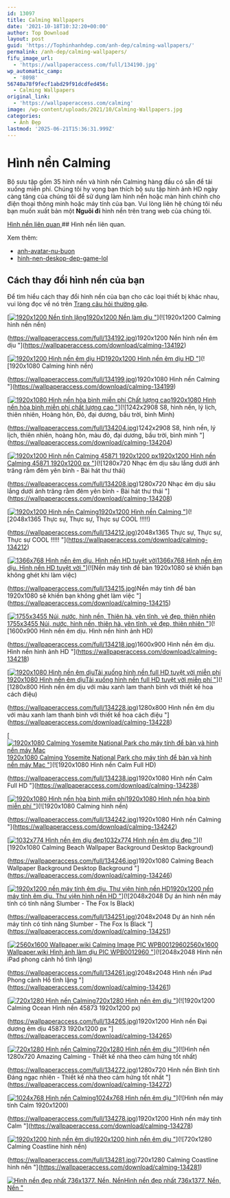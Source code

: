 ```yaml
---
id: 13097
title: Calming Wallpapers
date: '2021-10-18T10:32:20+00:00'
author: Top Download
layout: post
guid: 'https://Tophinhanhdep.com/anh-dep/calming-wallpapers/'
permalink: /anh-dep/calming-wallpapers/
fifu_image_url:
  - 'https://wallpaperaccess.com/full/134190.jpg'
wp_automatic_camp:
  - '8098'
56740a78f9fecf1abd29f91dcdfed456:
  - Calming Wallpapers
original_link:
  - 'https://wallpaperaccess.com/calming'
image: /wp-content/uploads/2021/10/Calming-Wallpapers.jpg
categories:
  - Ảnh Đẹp
lastmod: '2025-06-21T15:36:31.999Z'
---
```

# Hình nền Calming

Bộ sưu tập gồm 35 hình nền và hình nền Calming hàng đầu có sẵn để tải xuống miễn phí. Chúng tôi hy vọng bạn thích bộ sưu tập hình ảnh HD ngày càng tăng của chúng tôi để sử dụng làm hình nền hoặc màn hình chính cho điện thoại thông minh hoặc máy tính của bạn. Vui lòng liên hệ chúng tôi nếu bạn muốn xuất bản một **Nguôi đi** hình nền trên trang web của chúng tôi.

[Hình nền liên quan ](#related) ## Hình nền liên quan.

   
 Xem thêm:

   
- [anh-avatar-nu-buon](https://tophinhanhdep.com/anh-avatar/anh-avatar-nu-buon/)
- [hinh-nen-deskop-dep-game-lol](https://tophinhanhdep.com/hinh-nen-dep/hinh-nen-deskop-dep-game-lol/)

## Cách thay đổi hình nền của bạn

Để tìm hiểu cách thay đổi hình nền của bạn cho các loại thiết bị khác nhau, vui lòng đọc về nó trên [Trang câu hỏi thường gặp](https://tophinhanhdep.com/faq/).

  
[[![1920x1200 Nền tĩnh lặng](https://wallpaperaccess.com/full/134190.jpg)1920x1200 Nền làm dịu "](https://wallpaperaccess.com/download/calming-134190)](![1920x1200 Calming hình nền nền)

(https://wallpaperaccess.com/full/134192.jpg)1920x1200 Nền hình nền êm dịu "](https://wallpaperaccess.com/download/calming-134192)

[[![1920x1200 Hình nền êm dịu HD](https://wallpaperaccess.com/full/134196.jpg)1920x1200 Hình nền êm dịu HD "](https://wallpaperaccess.com/download/calming-134196)](![1920x1080 Calming hình nền)

(https://wallpaperaccess.com/full/134199.jpg)1920x1080 Hình nền Calming "](https://wallpaperaccess.com/download/calming-134199)

[[![1920x1080 Hình nền hòa bình miễn phí Chất lượng cao](https://wallpaperaccess.com/full/129713.jpg)1920x1080 Hình nền hòa bình miễn phí chất lượng cao "](https://wallpaperaccess.com/download/calming-129713)](![1242x2908 S8, hình nền, lý lịch, thiên nhiên, Hoàng hôn, Đỏ, đại dương, bầu trời, bình Minh)

(https://wallpaperaccess.com/full/134204.jpg)1242x2908 S8, hình nền, lý lịch, thiên nhiên, hoàng hôn, màu đỏ, đại dương, bầu trời, bình minh "](https://wallpaperaccess.com/download/calming-134204)

[[![1920x1200 Hình nền Calming 45871 1920x1200 px](https://wallpaperaccess.com/full/134206.jpg)1920x1200 Hình nền Calming 45871 1920x1200 px "](https://wallpaperaccess.com/download/calming-134206)](![1280x720 Nhạc êm dịu sâu lắng dưới ánh trăng rằm đêm yên bình - Bài hát thư thái)

(https://wallpaperaccess.com/full/134208.jpg)1280x720 Nhạc êm dịu sâu lắng dưới ánh trăng rằm đêm yên bình - Bài hát thư thái "](https://wallpaperaccess.com/download/calming-134208)

[[![1920x1200 Hình nền Calming](https://wallpaperaccess.com/full/134209.jpg)1920x1200 Hình nền Calming "](https://wallpaperaccess.com/download/calming-134209)](![2048x1365 Thực sự, Thực sự, Thực sự COOL !!!!!)

(https://wallpaperaccess.com/full/134212.jpg)2048x1365 Thực sự, Thực sự, Thực sự COOL !!!!! "](https://wallpaperaccess.com/download/calming-134212)

[[![1366x768 Hình nền êm dịu.  Hình nền HD tuyệt vời](https://wallpaperaccess.com/full/134213.jpg)1366x768 Hình nền êm dịu. Hình nền HD tuyệt vời "](https://wallpaperaccess.com/download/calming-134213)](![Nền máy tính để bàn 1920x1080 sẽ khiến bạn không ghét khi làm việc)

(https://wallpaperaccess.com/full/134215.jpg)Nền máy tính để bàn 1920x1080 sẽ khiến bạn không ghét làm việc "](https://wallpaperaccess.com/download/calming-134215)

 [[![1755x3455 Núi, nước, hình nền, Thiên hà, yên tĩnh, vẻ đẹp, thiên nhiên](https://wallpaperaccess.com/full/134216.jpg)1755x3455 Núi, nước, hình nền, thiên hà, yên tĩnh, vẻ đẹp, thiên nhiên "](https://wallpaperaccess.com/download/calming-134216)](![1600x900 Hình nền êm dịu.  Hình nền hình ảnh HD)

(https://wallpaperaccess.com/full/134218.jpg)1600x900 Hình nền êm dịu. Hình nền hình ảnh HD "](https://wallpaperaccess.com/download/calming-134218)

[[![1920x1080 Hình nền êm dịuTải xuống hình nền full HD tuyệt vời miễn phí](https://wallpaperaccess.com/full/134219.jpg)1920x1080 Hình nền êm dịuTải xuống hình nền full HD tuyệt vời miễn phí "](https://wallpaperaccess.com/download/calming-134219)](![1280x800 Hình nền êm dịu với màu xanh lam thanh bình với thiết kế hoa cách điệu)

(https://wallpaperaccess.com/full/134228.jpg)1280x800 Hình nền êm dịu với màu xanh lam thanh bình với thiết kế hoa cách điệu "](https://wallpaperaccess.com/download/calming-134228)

[[![1920x1080 Calming Yosemite National Park cho máy tính để bàn và hình nền máy Mac](https://wallpaperaccess.com/full/134233.jpg)1920x1080 Calming Yosemite National Park cho máy tính để bàn và hình nền máy Mac "](https://wallpaperaccess.com/download/calming-134233)](![1920x1080 Hình nền Calm Full HD)

(https://wallpaperaccess.com/full/134238.jpg)1920x1080 Hình nền Calm Full HD "](https://wallpaperaccess.com/download/calming-134238)

 [[![1920x1080 Hình nền hòa bình miễn phí](https://wallpaperaccess.com/full/129697.jpg)1920x1080 Hình nền hòa bình miễn phí "](https://wallpaperaccess.com/download/calming-129697)](![1920x1080 Calming hình nền)

(https://wallpaperaccess.com/full/134242.jpg)1920x1080 Hình nền Calming "](https://wallpaperaccess.com/download/calming-134242)

[[![1032x774 Hình nền êm dịu đẹp](https://wallpaperaccess.com/full/134244.jpg)1032x774 Hình nền êm dịu đẹp "](https://wallpaperaccess.com/download/calming-134244)](![1920x1080 Calming Beach Wallpaper Background Desktop Background)

(https://wallpaperaccess.com/full/134246.jpg)1920x1080 Calming Beach Wallpaper Background Desktop Background "](https://wallpaperaccess.com/download/calming-134246)

[[![1920x1200 nền máy tính êm dịu.  Thư viện hình nền HD](https://wallpaperaccess.com/full/134248.jpg)1920x1200 nền máy tính êm dịu. Thư viện hình nền HD "](https://wallpaperaccess.com/download/calming-134248)](![2048x2048 Dự án hình nền máy tính có tính năng Slumber - The Fox Is Black)

(https://wallpaperaccess.com/full/134251.jpg)2048x2048 Dự án hình nền máy tính có tính năng Slumber - The Fox Is Black "](https://wallpaperaccess.com/download/calming-134251)

[[![2560x1600 Wallpaper.wiki Calming Image PIC WPB0012960](https://wallpaperaccess.com/full/134256.jpg)2560x1600 Wallpaper.wiki Hình ảnh làm dịu PIC WPB0012960 "](https://wallpaperaccess.com/download/calming-134256)](![2048x2048 Hình nền iPad phong cảnh hồ tĩnh lặng)

(https://wallpaperaccess.com/full/134261.jpg)2048x2048 Hình nền iPad Phong cảnh Hồ tĩnh lặng "](https://wallpaperaccess.com/download/calming-134261)

[[![720x1280 Hình nền Calming](https://wallpaperaccess.com/full/134262.jpg)720x1280 Hình nền êm dịu "](https://wallpaperaccess.com/download/calming-134262)](![1920x1200 Calming Ocean Hình nền 45873 1920x1200 px)

(https://wallpaperaccess.com/full/134265.jpg)1920x1200 Hình nền Đại dương êm dịu 45873 1920x1200 px "](https://wallpaperaccess.com/download/calming-134265)

[[![720x1280 Hình nền Calming](https://wallpaperaccess.com/full/134268.jpg)720x1280 Hình nền êm dịu "](https://wallpaperaccess.com/download/calming-134268)](![Hình nền 1280x720 Amazing Calming - Thiết kế nhà theo cảm hứng tốt nhất)

(https://wallpaperaccess.com/full/134272.jpg)1280x720 Hình nền Bình tĩnh Đáng ngạc nhiên - Thiết kế nhà theo cảm hứng tốt nhất "](https://wallpaperaccess.com/download/calming-134272)

[[![1024x768 Hình nền Calming](https://wallpaperaccess.com/full/134275.jpg)1024x768 Hình nền êm dịu "](https://wallpaperaccess.com/download/calming-134275)](![Hình nền máy tính Calm 1920x1200)

(https://wallpaperaccess.com/full/134278.jpg)1920x1200 Hình nền máy tính Calm "](https://wallpaperaccess.com/download/calming-134278)

[[![1920x1200 hình nền êm dịu](https://wallpaperaccess.com/full/134279.jpg)1920x1200 hình nền êm dịu "](https://wallpaperaccess.com/download/calming-134279)](![720x1280 Calming Coastline hình nền)

(https://wallpaperaccess.com/full/134281.jpg)720x1280 Calming Coastline hình nền "](https://wallpaperaccess.com/download/calming-134281)

[![Hình nền đẹp nhất 736x1377.  Nền, Nền](https://wallpaperaccess.com/full/134284.jpg)Hình nền đẹp nhất 736x1377. Nền, Nền "](https://wallpaperaccess.com/download/calming-134284)
